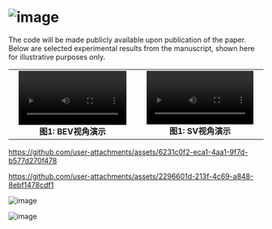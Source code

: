 
# ![image](https://github.com/user-attachments/assets/ef1d8a2e-9ca2-4d99-9c09-0c90a2e2b7aa)

The code will be made publicly available upon publication of the paper. Below are selected experimental results from the manuscript, shown here for illustrative purposes only.

<table>
<tr>
<td align="center">
<video controls width="90%">
  <source src="videos/v2v4real-bev-10m.mp4" type="video/mp4">
</video>
<br>
<strong>图1: BEV视角演示</strong>
</td>
<td align="center">
<video controls width="90%">
  <source src="videos/v2v4real-sv-10m.mp4" type="video/mp4">
</video>
<br>
<strong>图1: SV视角演示</strong>
</td>
</tr>
</table>

https://github.com/user-attachments/assets/6231c0f2-eca1-4aa1-9f7d-b577d270f478

https://github.com/user-attachments/assets/2296601d-213f-4c69-a848-8ebf1478cdf1


![image](https://github.com/user-attachments/assets/daaa897d-12ac-404b-a1a0-d55eebcc8b46)

![image](https://github.com/user-attachments/assets/26bea46c-0308-40f5-9533-2bfa13baffc9)



